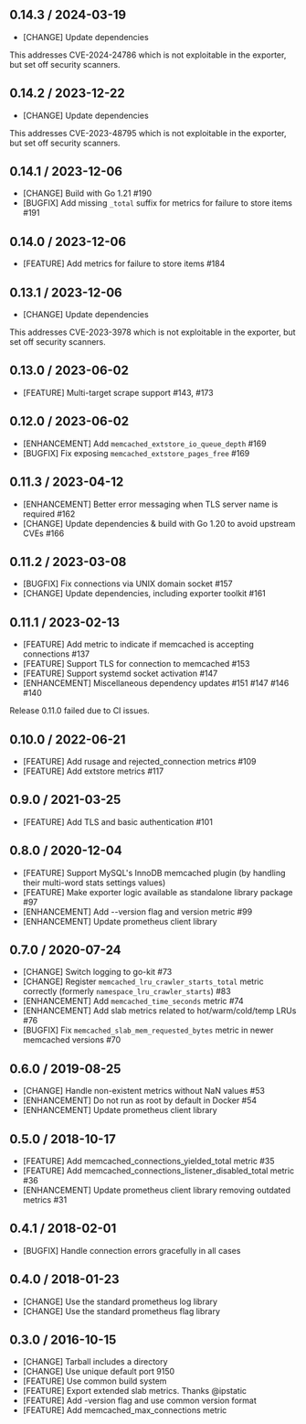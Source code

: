 ## 0.14.3 / 2024-03-19

* [CHANGE] Update dependencies

This addresses CVE-2024-24786 which is not exploitable in the exporter, but set off security scanners.

## 0.14.2 / 2023-12-22

* [CHANGE] Update dependencies

This addresses CVE-2023-48795 which is not exploitable in the exporter, but set off security scanners.

## 0.14.1 / 2023-12-06

* [CHANGE] Build with Go 1.21 #190
* [BUGFIX] Add missing `_total` suffix for metrics for failure to store items #191

## 0.14.0 / 2023-12-06

* [FEATURE] Add metrics for failure to store items #184

## 0.13.1 / 2023-12-06

* [CHANGE] Update dependencies

This addresses CVE-2023-3978 which is not exploitable in the exporter, but set off security scanners.

## 0.13.0 / 2023-06-02

* [FEATURE] Multi-target scrape support #143, #173

## 0.12.0 / 2023-06-02

* [ENHANCEMENT] Add `memcached_extstore_io_queue_depth` #169
* [BUGFIX] Fix exposing `memcached_extstore_pages_free` #169

## 0.11.3 / 2023-04-12

* [ENHANCEMENT] Better error messaging when TLS server name is required #162
* [CHANGE] Update dependencies & build with Go 1.20 to avoid upstream CVEs #166

## 0.11.2 / 2023-03-08

* [BUGFIX] Fix connections via UNIX domain socket #157
* [CHANGE] Update dependencies, including exporter toolkit #161

## 0.11.1 / 2023-02-13

* [FEATURE] Add metric to indicate if memcached is accepting connections #137
* [FEATURE] Support TLS for connection to memcached #153
* [FEATURE] Support systemd socket activation #147
* [ENHANCEMENT] Miscellaneous dependency updates #151 #147 #146 #140

Release 0.11.0 failed due to CI issues.

## 0.10.0 / 2022-06-21

* [FEATURE] Add rusage and rejected_connection metrics #109
* [FEATURE] Add extstore metrics #117

## 0.9.0 / 2021-03-25

* [FEATURE] Add TLS and basic authentication #101

## 0.8.0 / 2020-12-04

* [FEATURE] Support MySQL's InnoDB memcached plugin (by handling their multi-word stats settings values)
* [FEATURE] Make exporter logic available as standalone library package #97
* [ENHANCEMENT] Add --version flag and version metric #99
* [ENHANCEMENT] Update prometheus client library

## 0.7.0 / 2020-07-24

* [CHANGE] Switch logging to go-kit #73
* [CHANGE] Register `memcached_lru_crawler_starts_total` metric correctly (formerly `namespace_lru_crawler_starts`) #83
* [ENHANCEMENT] Add `memcached_time_seconds` metric #74
* [ENHANCEMENT] Add slab metrics related to hot/warm/cold/temp LRUs #76
* [BUGFIX] Fix `memcached_slab_mem_requested_bytes` metric in newer memcached versions #70

## 0.6.0 / 2019-08-25

* [CHANGE] Handle non-existent metrics without NaN values #53
* [ENHANCEMENT] Do not run as root by default in Docker #54
* [ENHANCEMENT] Update prometheus client library

## 0.5.0 / 2018-10-17

* [FEATURE] Add memcached_connections_yielded_total metric #35
* [FEATURE] Add memcached_connections_listener_disabled_total metric #36
* [ENHANCEMENT] Update prometheus client library removing outdated metrics #31

## 0.4.1 / 2018-02-01

* [BUGFIX] Handle connection errors gracefully in all cases

## 0.4.0 / 2018-01-23

* [CHANGE] Use the standard prometheus log library
* [CHANGE] Use the standard prometheus flag library

## 0.3.0 / 2016-10-15

* [CHANGE] Tarball includes a directory
* [CHANGE] Use unique default port 9150
* [FEATURE] Use common build system
* [FEATURE] Export extended slab metrics. Thanks @ipstatic
* [FEATURE] Add -version flag and use common version format
* [FEATURE] Add memcached_max_connections metric

